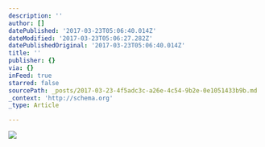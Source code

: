 ```yaml
---
description: ''
author: []
datePublished: '2017-03-23T05:06:40.014Z'
dateModified: '2017-03-23T05:06:27.282Z'
datePublishedOriginal: '2017-03-23T05:06:40.014Z'
title: ''
publisher: {}
via: {}
inFeed: true
starred: false
sourcePath: _posts/2017-03-23-4f5adc3c-a26e-4c54-9b2e-0e1051433b9b.md
_context: 'http://schema.org'
_type: Article

---
```

![](https://the-grid-user-content.s3-us-west-2.amazonaws.com/b14f6e15-31df-42f8-974d-d241fd720af0.jpg)